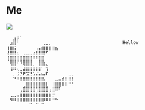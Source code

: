 # Me
![](https://github-profile-summary-cards.vercel.app/api/cards/repos-per-language?username=nowzee&theme=tokyonight)
```
⠀⠀⣠⡶⠂⠀⠀⠀⠀⠀⠀⠀⠀⠀⠀⠀⠀⠀⠀⠀⠀
⠀⣰⣿⠃⠀⠀⠀⠀⠀⠀⠀⢀⣀⡀⠀⠀⠀⠀⠀⠀⠀                  Hellow
⢸⣿⣯⠀⠀⠀⠀⠀⠀⢠⣴⣿⣿⣿⣿⣦⠀⠀⠀⠀⠀
⢼⣿⣿⣆⠀⢀⣀⣀⣴⣿⣿⣿⠋⠀⠀⠀⠀⠀⠀⠀⠀
⢸⣿⣿⣿⣿⣿⣿⣿⠿⠿⣿⡇⠀⠀⠀⠀⠀⠀⠀⠀⠀
⠀⢻⣿⠋⠙⢿⣿⣿⡀⠀⣿⣷⣄⠀⠀⠀⠀⠀⠀⠀⠀
⠀⢸⠿⢆⣀⣼⣿⣿⣿⣿⡏⠀⢹⠀⠀⠀⠀⠀⠀⠀⠀
⠀⠀⡀⣨⡙⠟⣩⣙⣡⣬⣴⣤⠏⠀⠀⠀⠀⠀⠀⣀⡀
⠀⠀⠙⠿⣿⣿⣿⣿⣿⣿⣿⣧⠀⠀⠀⣀⣤⣾⣿⣿⡇
⠀⠀⠀⠀⠀⢀⣿⣿⣿⣿⣿⣿⣇⠀⢸⣿⣿⠿⠿⠛⠃
⠀⠀⠀⠀⢠⣿⣿⢹⣿⢹⣿⣿⣿⢰⣿⠿⠃⠀⠀⠀⠀
⠀⢀⣀⣤⣿⣿⣿⣿⣿⣿⣿⣿⣿⣷⡛⠀⠀⠀⠀⠀⠀
⠀⠻⠿⣿⣿⣿⣿⣿⣿⣿⣿⡿⠿⠿⠛⠓⠀⠀⠀⠀⠀
⠀⠀⠀⠀⠀⠀⠀⠉⠀⠉⠈⠁⠀⠀⠀⠀⠀⠀⠀⠀⠀⠀⠀⠀
```
